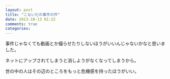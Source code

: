 ```yaml
---
layout: post
title: "こないだの事件の件"
date: 2013-10-13 01:22
comments: true
categories:
---
```


事件じゃなくても動画とか撮らせたりしないほうがいいんじゃないかなと思いました。

ネットにアップされてしまうと消しようがなくなってしまうから。

世の中の人はその辺のところをもっと危機感を持ったほうがいい。

